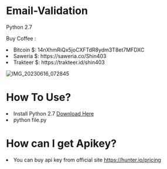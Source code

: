 # Email-Validation

Python 2.7

Buy Coffee :
<li>Bitcoin $: 14nXhmRiQx5joCXFTdR8ydm3T8et7MFDXC</li>
<li>Saweria $: https://saweria.co/Shin403</li>
<li>Trakteer $: https://trakteer.id/shin403</li>

![IMG_20230616_072845](https://github.com/Jenderal92/Email-Validation/assets/59664965/4075f36a-eff8-4d34-8023-904b9a298762)

# How To Use?

<li>Install Python 2.7 <a href="https://www.python.org/ftp/python/2.7.17/python-2.7.17.amd64.msi">Download Here</a></li>
<li>python file.py</li>

# How can I get Apikey?

<li>You can buy api key from official site <a href="https://hunter.io/pricing">https://hunter.io/pricing</a></li>

